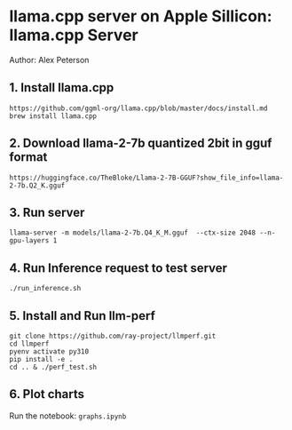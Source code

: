 # llama.cpp server on Apple Sillicon: llama.cpp Server

Author: Alex Peterson

## 1. Install llama.cpp
```
https://github.com/ggml-org/llama.cpp/blob/master/docs/install.md
brew install llama.cpp
```

## 2. Download llama-2-7b quantized 2bit in gguf format
```
https://huggingface.co/TheBloke/Llama-2-7B-GGUF?show_file_info=llama-2-7b.Q2_K.gguf
```

## 3. Run server
```
llama-server -m models/llama-2-7b.Q4_K_M.gguf  --ctx-size 2048 --n-gpu-layers 1
```

## 4. Run Inference request to test server
```
./run_inference.sh
```

## 5. Install and Run llm-perf

```
git clone https://github.com/ray-project/llmperf.git
cd llmperf
pyenv activate py310
pip install -e .
cd .. & ./perf_test.sh
```

## 6. Plot charts
Run the notebook: `graphs.ipynb`